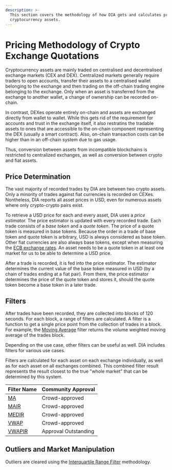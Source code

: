 ```yaml
---
description: >-
  This section covers the methodology of how DIA gets and calculates prices for
  cryptocurrency assets.
---
```


# Pricing Methodology of Crypto Exchange Quotations

Cryptocurrency assets are mainly traded on centralised and decentralised exchange markets (CEX and DEX). Centralized markets generally require traders to open accounts, transfer their assets to a centralised wallet belonging to the exchange and then trading on the off-chain trading engine belonging to the exchange. Only when an asset is transferred from the exchange to another wallet, a change of ownership can be recorded on-chain.

In contrast, DEXes operate entirely on-chain and assets are exchanged directly from wallet to wallet. While this gets rid of the requirement for accounts and trust in the exchange itself, it also restratins the tradable assets to ones that are accessible to the on-chain component representing the DEX (usually a smart contract). Also, on-chain transaction costs can be higher than in an off-chain system due to gas usage.

Thus, conversion between assets from incompatible blockchains is restricted to centralized exchanges, as well as conversion between crypto and fiat assets.

## Price Determination

The vast majority of recorded trades by DIA are between two crypto assets. Only a minority of trades against fiat currencies is recorded on CEXes. Nontheless, DIA reports all asset prices in USD, even for numerous assets where only crypto-crypto pairs exist.

To retrieve a USD price for each and every asset, DIA uses a _price estimator._ The price estimator is updated with every recorded trade. Each trade consists of a _base token_ and a _quote token_. The price of a quote token is measured in base tokens. Because the order in a trade of base token and quote token is arbitrary, USD is always considered as base token. Other fiat currencies are also always base tokens, except when measuring the [ECB exchange rates](../../traditional-assets/ecb-foriegn-exchange-data.md). An asset needs to be a quote token in at least one market for us to be able to determine a USD price.

After a trade is recorded, it is fed into the price estimator. The estimator determines the current value of the base token measured in USD (by a chain of trades ending at a fiat pair). From there, the price estimator determines the price of the quote token and stores it, should the quote token become a base token in a later trade.

## Filters

After trades have been recorded, they are collected into blocks of 120 seconds. For each block, a range of filters are calculated. A filter is a function to get a single price point from the collection of trades in a block. For example, the [Moving Average](ma-moving-average.md) filter returns the volume weighted moving average of the trades block.

Depending on the use case, other filters can be useful as well. DIA includes filters for various use cases.

Filters are calculated for each asset on each exchange individually, as well as for each asset on all exchanges combined. This combined filter result represents the result closest to the true "whole market" that can be determined by this system.

| Filter Name                                                                       | Community Approval   |
| --------------------------------------------------------------------------------- | -------------------- |
| [MA](ma-moving-average.md)                                                        | Crowd-approved       |
| [MAIR](mair-moving-average-with-interquartile-range-filter.md)                    | Crowd-approved       |
| [MEDIR](medir-median-with-interquartile-range-filter.md)                          | Crowd-approved       |
| [VWAP](vwap-volume-weighted-average-price.md)                                     | Crowd-approved       |
| [VWAPIR](vwapir-volume-weighted-average-price-with-interquartile-range-filter.md) | Approval Outstanding |

## Outliers and Market Manipulation

Outliers are cleared using the [Interquartile Range Filter](ir-interquartile-range-filter.md) methodology.
